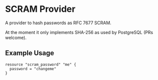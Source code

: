 # SCRAM Provider

A provider to hash passwords as RFC 7677 SCRAM.

At the moment it only implements SHA-256 as used by PostgreSQL (PRs welcome).

## Example Usage

```hcl
resource "scram_password" "me" {
  password = "changeme"
}
```
